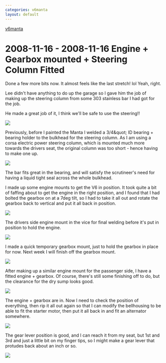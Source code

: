 ```yaml
---
categories: v6manta
layout: default
---
```


[v6manta](/v6manta)

# 2008-11-16 - 2008-11-16 Engine + Gearbox mounted + Steering Column Fitted
Done a few more bits now. It almost feels like the last stretch! lol Yeah, right.

Lee didn't have anything to do up the garage so I gave him the job of making up the steering column from some 303 stainless bar I had got for the job.

He made a great job of it, I think we'll be safe to use the steering!!

![](/img/v6manta/manta0163.jpg)

Previously, before I painted the Manta I welded a 3/4&amp;quot; ID bearing + bearing holder to the bulkhead for the steering column. As I am using a corsa electric power steering column, which is mounted much more towards the drivers seat, the original column was too short - hence having to make one up.

![](/img/v6manta/manta0164.jpg)

The bar fits great in the bearing, and will satisfy the scrutineer's need for having a liquid tight seal across the whole bulkhead.

I made up some engine mounts to get the V6 in position. It took quite a bit of faffing about to get the engine in the right position, and I found that I had bolted the gearbox on at a 7deg tilt, so I had to take it all out and rotate the gearbox back to vertical and put it all back in position.

![](/img/v6manta/manta0165.jpg)

The drivers side engine mount in the vice for final welding before it's put in position to hold the engine.

![](/img/v6manta/manta0166.jpg)

I made a quick temporary gearbox mount, just to hold the gearbox in place for now. Next week I will finish off the gearbox mount.

![](/img/v6manta/manta0167.jpg)

After making up a similar engine mount for the passenger side, I have a fitted engine + gearbox. Of course, there's still some finishing off to do, but the clearance for the dry sump looks good.

![](/img/v6manta/manta0168.jpg)

The engine + gearbox are in. Now I need to check the position of everything, then rip it all out again so that I can modify the bellhousing to be able to fit the starter motor, then put it all back in and fit an alternator somewhere.

![](/img/v6manta/manta0169.jpg)

The gear lever position is good, and I can reach it from my seat, but 1st and 3rd and just a little bit on my finger tips, so I might make a gear lever that protudes back about an inch or so.

![](/img/v6manta/manta0170.jpg)
